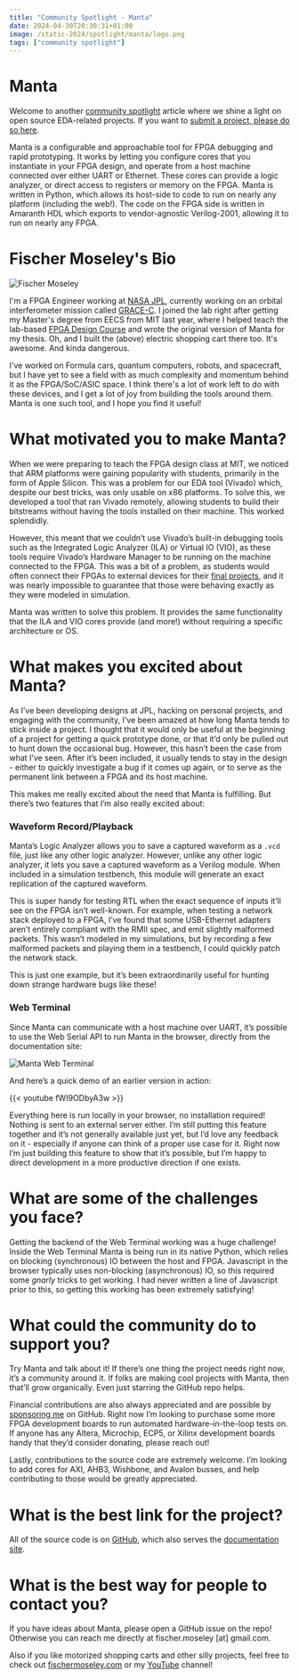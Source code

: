 ```yaml
---
title: "Community Spotlight - Manta"
date: 2024-04-30T20:30:31+01:00
image: /static-2024/spotlight/manta/logo.png
tags: ["community spotlight"]
---
```


# Manta

Welcome to another [community spotlight](/tags/community-spotlight/) article where we shine a light on open source EDA-related projects. If you want to [submit a project, please do so here](https://docs.google.com/forms/d/e/1FAIpQLSdIEgu6FJZam0-V3PMTjw-eDebJdg_JuIlN4MkLNDr4vs-a5A/viewform?usp=sf_link).

Manta is a configurable and approachable tool for FPGA debugging and rapid prototyping. It works by letting you configure cores that you instantiate in your FPGA design, and operate from a host machine connected over either UART or Ethernet. These cores can provide a logic analyzer, or direct access to registers or memory on the FPGA. Manta is written in Python, which allows its host-side to code to run on nearly any platform (including the web!). The code on the FPGA side is written in Amaranth HDL which exports to vendor-agnostic Verilog-2001, allowing it to run on nearly any FPGA.

# Fischer Moseley's Bio

![Fischer Moseley](/static-2024/spotlight/manta/cart.jpg)

I'm a FPGA Engineer working at [NASA JPL](https://www.jpl.nasa.gov/), currently working on an orbital interferometer mission called [GRACE-C](https://grace.jpl.nasa.gov/news/154/us-germany-partnering-on-mission-to-track-earths-water-movement/). I joined the lab right after getting my Master's degree from EECS from MIT last year, where I helped teach the lab-based [FPGA Design Course](https://fpga.mit.edu/) and wrote the original version of Manta for my thesis. Oh, and I built the (above) electric shopping cart there too. It's awesome. And kinda dangerous.

I've worked on Formula cars, quantum computers, robots, and spacecraft, but I have yet to see a field with as much complexity and momentum behind it as the FPGA/SoC/ASIC space. I think there's a lot of work left to do with these devices, and I get a lot of joy from building the tools around them. Manta is one such tool, and I hope you find it useful!


# What motivated you to make Manta?

When we were preparing to teach the FPGA design class at MIT, we noticed that ARM platforms were gaining popularity with students, primarily in the form of Apple Silicon. This was a problem for our EDA tool (Vivado) which, despite our best tricks, was only usable on x86 platforms. To solve this, we developed a tool that ran Vivado remotely, allowing students to build their bitstreams without having the tools installed on their machine. This worked splendidly.

However, this meant that we couldn’t use Vivado’s built-in debugging tools such as the Integrated Logic Analyzer (ILA) or Virtual IO (VIO), as these tools require Vivado’s Hardware Manager to be running on the machine connected to the FPGA. This was a bit of a problem, as students would often connect their FPGAs to external devices for their [final projects](https://mitadmissions.org/blogs/entry/6-2050-field-programmable-gate-awesomeness/), and it was nearly impossible to guarantee that those were behaving exactly as they were modeled in simulation.

Manta was written to solve this problem. It provides the same functionality that the ILA and VIO cores provide (and more!) without requiring a specific architecture or OS.

# What makes you excited about Manta?

As I’ve been developing designs at JPL, hacking on personal projects, and engaging with the community, I’ve been amazed at how long Manta tends to stick inside a project. I thought that it would only be useful at the beginning of a project for getting a quick prototype done, or that it’d only be pulled out to hunt down the occasional bug. However, this hasn’t been the case from what I’ve seen. After it’s been included, it usually tends to stay in the design - either to quickly investigate a bug if it comes up again, or to serve as the permanent link between a FPGA and its host machine.

This makes me really excited about the need that Manta is fulfilling. But there’s two features that I’m also really excited about:

### Waveform Record/Playback

Manta’s Logic Analyzer allows you to save a captured waveform as a `.vcd` file, just like any other logic analyzer. However, unlike any other logic analyzer, it lets you save a captured waveform as a Verilog module. When included in a simulation testbench, this module will generate an exact replication of the captured waveform.

This is super handy for testing RTL when the exact sequence of inputs it’ll see on the FPGA isn’t well-known. For example, when testing a network stack deployed to a FPGA, I’ve found that some USB-Ethernet adapters aren’t entirely compliant with the RMII spec, and emit slightly malformed packets. This wasn’t modeled in my simulations, but by recording a few malformed packets and playing them in a testbench, I could quickly patch the network stack.

This is just one example, but it’s been extraordinarily useful for hunting down strange hardware bugs like these!

### Web Terminal

Since Manta can communicate with a host machine over UART, it’s possible to use the Web Serial API to run Manta in the browser, directly from the documentation site:

![Manta Web Terminal](/static-2024/spotlight/manta/web_terminal.png)

And here’s a quick demo of an earlier version in action:

{{< youtube fWI9ODbyA3w >}}

Everything here is run locally in your browser, no installation required! Nothing is sent to an external server either. I’m still putting this feature together and it’s not generally available just yet, but I’d love any feedback on it - especially if anyone can think of a proper use case for it. Right now I’m just building this feature to show that it’s possible, but I’m happy to direct development in a more productive direction if one exists.


# What are some of the challenges you face?

Getting the backend of the Web Terminal working was a huge challenge! Inside the Web Terminal Manta is being run in its native Python, which relies on blocking (synchronous) IO between the host and FPGA. Javascript in the browser typically uses non-blocking (asynchronous) IO, so this required some _gnarly_ tricks to get working. I had never written a line of Javascript prior to this, so getting this working has been extremely satisfying!

# What could the community do to support you?

Try Manta and talk about it! If there’s one thing the project needs right now, it’s a community around it. If folks are making cool projects with Manta, then that’ll grow organically. Even just starring the GitHub repo helps.

Financial contributions are also always appreciated and are possible by [sponsoring me](https://github.com/fischermoseley) on GitHub. Right now I’m looking to purchase some more FPGA development boards to run automated hardware-in-the-loop tests on. If anyone has any Altera, Microchip, ECP5, or Xilinx development boards handy that they’d consider donating, please reach out!

Lastly, contributions to the source code are extremely welcome. I’m looking to add cores for AXI, AHB3, Wishbone, and Avalon busses, and help contributing to those would be greatly appreciated.

# What is the best link for the project?

All of the source code is on [GitHub](https://github.com/fischermoseley/manta), which also serves the [documentation site](https://fischermoseley.github.io/manta/).

# What is the best way for people to contact you?

If you have ideas about Manta, please open a GitHub issue on the repo! Otherwise you can reach me directly at fischer.moseley [at] gmail.com.

Also if you like motorized shopping carts and other silly projects, feel free to check out [fischermoseley.com](fischermoseley.com) or my [YouTube](http://www.youtube.com/@fischerm) channel!
